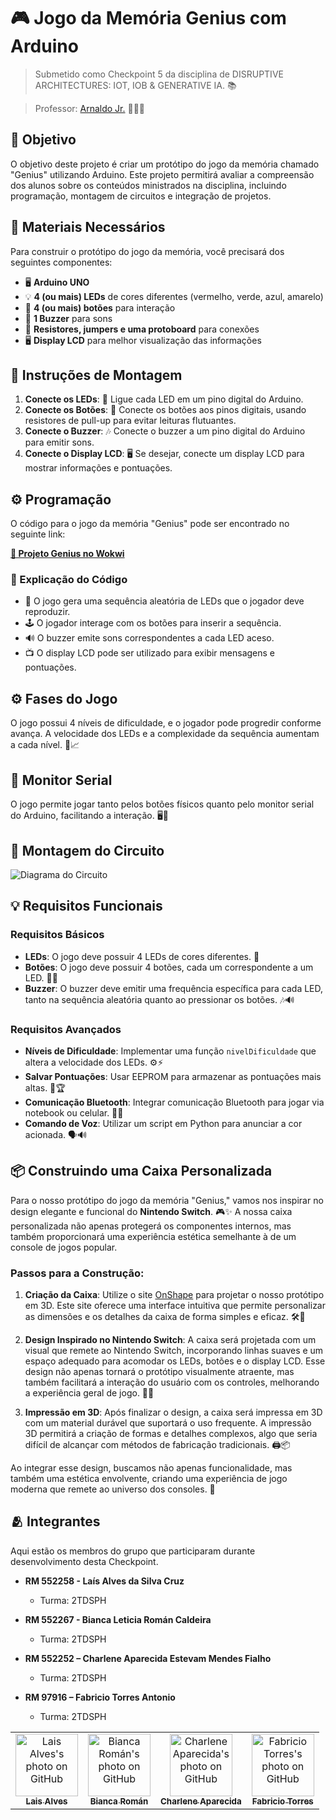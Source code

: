 # 🎮 Jogo da Memória Genius com Arduino

> Submetido como Checkpoint 5 da disciplina de DISRUPTIVE ARCHITECTURES: IOT, IOB & GENERATIVE IA. 📚

> Professor: [Arnaldo Jr.](https://github.com/arnaldojr) 👨🏻‍🏫

## 🎯 Objetivo
O objetivo deste projeto é criar um protótipo do jogo da memória chamado "Genius" utilizando Arduino. Este projeto permitirá avaliar a compreensão dos alunos sobre os conteúdos ministrados na disciplina, incluindo programação, montagem de circuitos e integração de projetos.

## 🔧 Materiais Necessários
Para construir o protótipo do jogo da memória, você precisará dos seguintes componentes:

- 🖥️ **Arduino UNO**
- 💡 **4 (ou mais) LEDs** de cores diferentes (vermelho, verde, azul, amarelo)
- 🔘 **4 (ou mais) botões** para interação
- 🎵 **1 Buzzer** para sons
- 🔌 **Resistores, jumpers e uma protoboard** para conexões
- 🖥️ **Display LCD** para melhor visualização das informações

## 📑 Instruções de Montagem
1. **Conecte os LEDs**: 🔗 Ligue cada LED em um pino digital do Arduino.
2. **Conecte os Botões**: 🔘 Conecte os botões aos pinos digitais, usando resistores de pull-up para evitar leituras flutuantes.
3. **Conecte o Buzzer**: 🎶 Conecte o buzzer a um pino digital do Arduino para emitir sons.
4. **Conecte o Display LCD**: 🖥️ Se desejar, conecte um display LCD para mostrar informações e pontuações.

## ⚙️ Programação
O código para o jogo da memória "Genius" pode ser encontrado no seguinte link:

[**🚀 Projeto Genius no Wokwi**](https://wokwi.com/projects/411729434682390529)

### 📜 Explicação do Código
- 🎲 O jogo gera uma sequência aleatória de LEDs que o jogador deve reproduzir.
- 🕹️ O jogador interage com os botões para inserir a sequência.
- 🔊 O buzzer emite sons correspondentes a cada LED aceso.
- 📺 O display LCD pode ser utilizado para exibir mensagens e pontuações.

## ⚙️ Fases do Jogo
O jogo possui 4 níveis de dificuldade, e o jogador pode progredir conforme avança. A velocidade dos LEDs e a complexidade da sequência aumentam a cada nível. 🚀📈

## 📡 Monitor Serial
O jogo permite jogar tanto pelos botões físicos quanto pelo monitor serial do Arduino, facilitando a interação. 🖥️🔄

## 🔧 Montagem do Circuito
![Diagrama do Circuito](https://github.com/user-attachments/assets/ea7d0197-6c2d-4bd9-ba1a-37805cbb97ff)

## 💡 Requisitos Funcionais
### Requisitos Básicos
- **LEDs**: O jogo deve possuir 4 LEDs de cores diferentes. 🌈
- **Botões**: O jogo deve possuir 4 botões, cada um correspondente a um LED. 🔘🔲
- **Buzzer**: O buzzer deve emitir uma frequência específica para cada LED, tanto na sequência aleatória quanto ao pressionar os botões. 🎶🔊

### Requisitos Avançados
- **Níveis de Dificuldade**: Implementar uma função `nivelDificuldade` que altera a velocidade dos LEDs. ⚙️⚡
- **Salvar Pontuações**: Usar EEPROM para armazenar as pontuações mais altas. 💾🏆
- **Comunicação Bluetooth**: Integrar comunicação Bluetooth para jogar via notebook ou celular. 📱🔗
- **Comando de Voz**: Utilizar um script em Python para anunciar a cor acionada. 🗣️🔊

## 📦 Construindo uma Caixa Personalizada
Para o nosso protótipo do jogo da memória "Genius," vamos nos inspirar no design elegante e funcional do **Nintendo Switch**. 🎮✨ A nossa caixa personalizada não apenas protegerá os componentes internos, mas também proporcionará uma experiência estética semelhante à de um console de jogos popular.

### Passos para a Construção:
1. **Criação da Caixa**: Utilize o site [OnShape](https://www.onshape.com/) para projetar o nosso protótipo em 3D. Este site oferece uma interface intuitiva que permite personalizar as dimensões e os detalhes da caixa de forma simples e eficaz. 🛠️📐
  
2. **Design Inspirado no Nintendo Switch**: A caixa será projetada com um visual que remete ao Nintendo Switch, incorporando linhas suaves e um espaço adequado para acomodar os LEDs, botões e o display LCD. Esse design não apenas tornará o protótipo visualmente atraente, mas também facilitará a interação do usuário com os controles, melhorando a experiência geral de jogo. 🎨✨

3. **Impressão em 3D**: Após finalizar o design, a caixa será impressa em 3D com um material durável que suportará o uso frequente. A impressão 3D permitirá a criação de formas e detalhes complexos, algo que seria difícil de alcançar com métodos de fabricação tradicionais. 🖨️📦

Ao integrar esse design, buscamos não apenas funcionalidade, mas também uma estética envolvente, criando uma experiência de jogo moderna que remete ao universo dos consoles. 🎉

## 🫂 Integrantes

Aqui estão os membros do grupo que participaram durante desenvolvimento desta Checkpoint.

* **RM 552258 - Laís Alves da Silva Cruz**
  - Turma: 2TDSPH

* **RM 552267 - Bianca Leticia Román Caldeira**
  - Turma: 2TDSPH
    
* **RM 552252 – Charlene Aparecida Estevam Mendes Fialho**
  - Turma: 2TDSPH

* **RM 97916 – Fabricio Torres Antonio**
  - Turma: 2TDSPH

<table>
  <tr>
    <td align="center">
      <a href="https://github.com/laiscrz">
        <img src="https://avatars.githubusercontent.com/u/133046134?v=4" width="100px;" alt="Lais Alves's photo on GitHub"/><br>
        <sub>
          <b>Lais Alves</b>
        </sub>
      </a>
    </td>
    <td align="center">
      <a href="https://github.com/biancaroman">
        <img src="https://avatars.githubusercontent.com/u/128830935?v=4" width="100px;" border-radius='50%' alt="Bianca Román's photo on GitHub"/><br>
        <sub>
          <b>Bianca Román</b>
        </sub>
      </a>
    </td>
    <td align="center">
      <a href="https://github.com/charlenefialho">
        <img src="https://avatars.githubusercontent.com/u/94643076?v=4" width="100px;" border-radius='50%' alt="Charlene Aparecida's photo on GitHub"/><br>
        <sub>
          <b>Charlene Aparecida</b>
        </sub>
      </a>
    </td>
    <td align="center">
      <a href="https://github.com/Fabs0602">
        <img src="https://avatars.githubusercontent.com/u/111320639?v=4" width="100px;" border-radius='50%' alt="Fabricio Torres's photo on GitHub"/><br>
        <sub>
          <b>Fabricio Torres</b>
        </sub>
      </a>
    </td>
  </tr>
</table>
